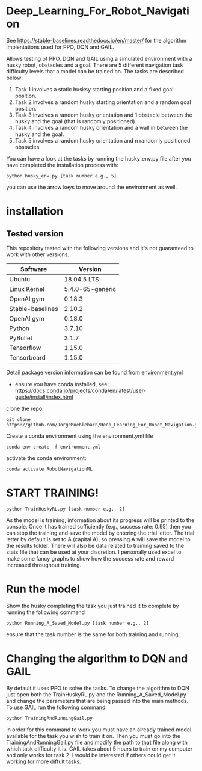 # Deep_Learning_For_Robot_Navigation
See https://stable-baselines.readthedocs.io/en/master/ for the algorithm implentations used for PPO, DQN and GAIL.


Allows testing of PPO, DQN and GAIL using a simulated environment with a husky robot, obstacles and a goal. There are 5 different navigation task difficulty levels that a model can be trained on. The tasks are described below: 
1. Task 1 involves a static husksy starting position and a fixed goal position.
2. Task 2 involves a random husky starting orientation and a random goal position.
3. Task 3 involves a random husky orientation and 1 obstacle between the husky and the goal (that is randomly positioned).
4. Task 4 involves a random husky orientation and a wall in between the husky and the goal.
5. Task 5 involves a random husky orientation and n randomly positioned obstacles. 

You can have a look at the tasks by running the husky_env.py file after you have completed the installation process with:
```
python husky_env.py [task number e.g., 5]
```
you can use the arrow keys to move around the environment as well. 

# installation

## Tested version
This repository tested with the following versions and it's not guaranteed to work with other versions.

| Software | Version |
| --- | --- |
| Ubuntu | 18.04.5 LTS |
| Linux Kernel | 5.4.0-65-generic |
| OpenAI gym | 0.18.3|
| Stable-baselines | 2.10.2 |
| OpenAI gym | 0.18.0 |
| Python | 3.7.10 |
| PyBullet | 3.1.7 |
| Tensorflow | 1.15.0 |
| Tensorboard | 1.15.0 |

Detail package version information can be found from [environment.yml](environment.yml)

- ensure you have conda installed, see: https://docs.conda.io/projects/conda/en/latest/user-guide/install/index.html

clone the repo: 
```
git clone https://github.com/JorgeMuehlebach/Deep_Learning_For_Robot_Navigation.git
```

Create a conda environment using the environment.yml file 
```
conda env create -f environment.yml
```

activate the conda environment:
```
conda activate RobotNavigationML
```
# START TRAINING!

```
python TrainHuskyRL.py [task number e.g., 2]
```
As the model is training, information about its progress will be printed to the console. Once it has trained sufficiently (e.g., success rate: 0.95) then you can stop the training and save the model by entering the trial letter. The trial letter by default is set to A (capital A), so pressing A will save the model to the results folder. There will also be data related to training saved to the stats file that can be used at your discretion. I personally used excel to make some fancy graphs to show how the success rate and reward increased throughout training. 

# Run the model
Show the husky completing the task you just trained it to complete by running the following command
```
python Running_A_Saved_Model.py [task number e.g., 2]
```
ensure that the task number is the same for both training and running 

# Changing the algorithm to DQN and GAIL
By default it uses PPO to solve the tasks. To change the algorithm to DQN just open both the TrainHuskyRL.py and the Running_A_Saved_Model.py and change the parameters that are being passed into the main methods.
 To use GAIL run the following command:
 ```
 python TrainingAndRunningGail.py
 ```
 in order for this command to work you must have an already trained model available for the task you wish to train it on. Then you must go into the TrainingAndRunningGail.py file and modify the path to that file along with which task difficulty it is. GAIL takes about 5 hours to train on my computer and only works for task 2. I would be interested if others could get it working for more diffult tasks. 

